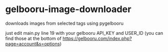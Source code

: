 # gelbooru-image-downloader
downloads images from selected tags using pygelbooru

just edit main.py line 19 with your gelbooru API_KEY and USER_ID
(you can find those at the bottom of https://gelbooru.com/index.php?page=account&s=options)
